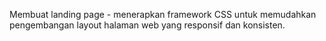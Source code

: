 Membuat landing page - menerapkan framework CSS untuk memudahkan pengembangan layout halaman web yang responsif dan konsisten.
